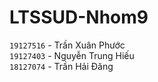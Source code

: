 # LTSSUD-Nhom9


`19127516` -	Trần Xuân	Phước  
`19127403` -  Nguyễn Trung Hiếu  
`18127074` -  Trần Hải Đăng
